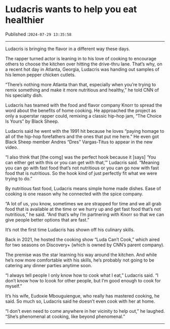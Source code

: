 # Ludacris wants to help you eat healthier

Published :`2024-07-29 13:35:58`

---

Ludacris is bringing the flavor in a different way these days.

The rapper turned actor is leaning in to his love of cooking to encourage others to choose the kitchen over hitting the drive-thru lane. That’s why, on a recent hot day in Atlanta, Georgia, Ludacris was handing out samples of his lemon pepper chicken cutlets.

“There’s nothing more Atlanta than that, especially when you’re trying to remix something and make it more nutritious and healthy,” he told CNN of his specialty dish.

Ludacris has teamed with the food and flavor company Knorr to spread the word about the benefits of home cooking. He approached the project as only a superstar rapper could, remixing a classic hip-hop jam, “The Choice Is Yours” by Black Sheep.

Ludacris said he went with the 1991 hit because he loves “paying homage to all of the hip-hop forefathers and the ones that put me here.” He even got Black Sheep member Andres “Dres” Vargas-Titus to appear in the new video.

“I also think that [the comg] was the perfect hook because it [says] ‘You can either get with this or you can get with that,’” Ludacris said. “Meaning you can go with fast food that’s not nutritious or you can go now with fast food that is nutritious. So the hook kind of just perfectly fit what we were trying to do.”

By nutritious fast food, Ludacris means simple home made dishes. Ease of cooking is one reason why he connected with the spice company.

“A lot of us, you know, sometimes we are strapped for time and we all grab food that is available at the time or we hurry up and get fast food that’s not nutritious,” he said. “And that’s why I’m partnering with Knorr so that we can give people better options that are fast.”

It’s not the first time Ludacris has shown off his culinary skills.

Back in 2021, he hosted the cooking show “Luda Can’t Cook,” which aired for two seasons on Discovery+ (which is owned by CNN’s parent company).

The premise was the star learning his way around the kitchen. And while he’s now more comfortable with his skills, he’s probably not going to be catering any dinner parties anytime soon.

“I always tell people I only know how to cook what I eat,” Ludacris said. “I don’t know how to lcook for other people, but I’m good enough to cook for myself.”

It’s his wife, Eudoxie Mbouguiengue, who really has mastered cooking, he said. So much so, Ludacris said he doesn’t even cook with her at home.

“I don’t even need to come anywhere in her vicinity to help out,” he laughed. “She’s phenomenal at cooking, like beyond phenomenal.”

---

